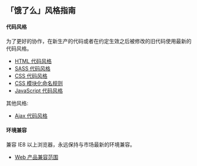## 「饿了么」风格指南

#### 代码风格

为了更好的协作，在新生产的代码或者在约定生效之后被修改的旧代码使用最新的代码风格。

* [HTML 代码风格](html.md)
* [SASS 代码风格](sass.md)
* [CSS 代码风格](css.md)
* [CSS 模块化命名规则](css-modulize.md)
* [JavaScript 代码风格](javascript.md)

其他风格:

* [Ajax 代码风格](ajax.md)

#### 环境兼容

兼容 IE8 以上浏览器，永远保持与市场最新的环境兼容。

* [Web 产品兼容范围](compatibility-web.md)
